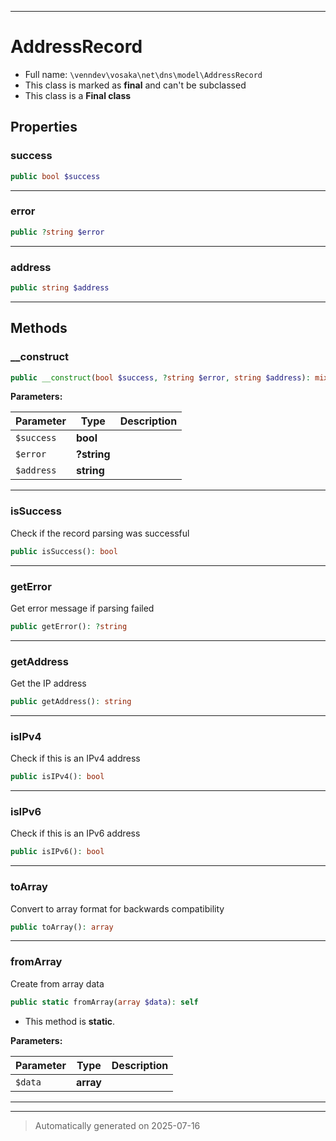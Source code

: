 ***

# AddressRecord





* Full name: `\venndev\vosaka\net\dns\model\AddressRecord`
* This class is marked as **final** and can't be subclassed
* This class is a **Final class**



## Properties


### success



```php
public bool $success
```






***

### error



```php
public ?string $error
```






***

### address



```php
public string $address
```






***

## Methods


### __construct



```php
public __construct(bool $success, ?string $error, string $address): mixed
```








**Parameters:**

| Parameter | Type | Description |
|-----------|------|-------------|
| `$success` | **bool** |  |
| `$error` | **?string** |  |
| `$address` | **string** |  |





***

### isSuccess

Check if the record parsing was successful

```php
public isSuccess(): bool
```












***

### getError

Get error message if parsing failed

```php
public getError(): ?string
```












***

### getAddress

Get the IP address

```php
public getAddress(): string
```












***

### isIPv4

Check if this is an IPv4 address

```php
public isIPv4(): bool
```












***

### isIPv6

Check if this is an IPv6 address

```php
public isIPv6(): bool
```












***

### toArray

Convert to array format for backwards compatibility

```php
public toArray(): array
```












***

### fromArray

Create from array data

```php
public static fromArray(array $data): self
```



* This method is **static**.




**Parameters:**

| Parameter | Type | Description |
|-----------|------|-------------|
| `$data` | **array** |  |





***


***
> Automatically generated on 2025-07-16
